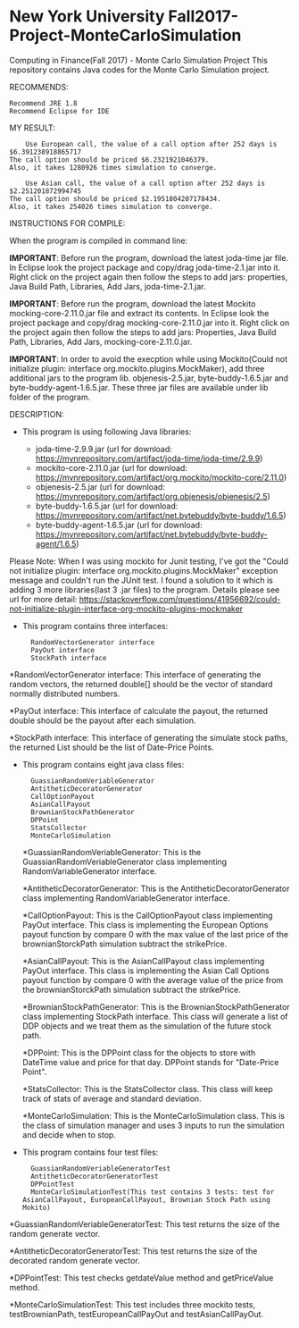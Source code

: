 # New York University Fall2017-Project-MonteCarloSimulation

Computing in Finance(Fall 2017) - Monte Carlo Simulation Project
This repository contains Java codes for the Monte Carlo Simulation project.

RECOMMENDS:

	Recommend JRE 1.8
	Recommend Eclipse for IDE

MY RESULT:

      	Use European call, the value of a call option after 252 days is $6.391238918865717
	The call option should be priced $6.2321921046379. 
	Also, it takes 1280926 times simulation to converge. 
	
      	Use Asian call, the value of a call option after 252 days is $2.251201872994745 
	The call option should be priced $2.1951804207178434. 
	Also, it takes 254026 times simulation to converge. 

INSTRUCTIONS FOR COMPILE:

When the program is compiled in command line:	

**IMPORTANT**: Before run the program, download the latest joda-time jar file. In Eclipse look the project package and copy/drag joda-time-2.1.jar into it. Right click on the project again then follow the steps to add jars: properties, Java Build Path, Libraries, Add Jars, joda-time-2.1.jar. 

**IMPORTANT**: Before run the program, download the latest Mockito mocking-core-2.11.0.jar file and extract its contents. In Eclipse look the project package and copy/drag mocking-core-2.11.0.jar into it. Right click on the project again then follow the steps to add jars: Properties, Java Build Path, Libraries, Add Jars, mocking-core-2.11.0.jar. 
	
**IMPORTANT**: In order to avoid the execption while using Mockito(Could not initialize plugin: interface org.mockito.plugins.MockMaker), add three additional jars to the program lib. objenesis-2.5.jar, byte-buddy-1.6.5.jar and byte-buddy-agent-1.6.5.jar. These three jar files are available under lib folder of the program.

DESCRIPTION:

* This program is using following Java libraries:

 	- joda-time-2.9.9.jar (url for download: https://mvnrepository.com/artifact/joda-time/joda-time/2.9.9)
 	- mockito-core-2.11.0.jar (url for download: https://mvnrepository.com/artifact/org.mockito/mockito-core/2.11.0)
 	- objenesis-2.5.jar (url for download: https://mvnrepository.com/artifact/org.objenesis/objenesis/2.5)
 	- byte-buddy-1.6.5.jar (url for download: https://mvnrepository.com/artifact/net.bytebuddy/byte-buddy/1.6.5)
	- byte-buddy-agent-1.6.5.jar (url for download: https://mvnrepository.com/artifact/net.bytebuddy/byte-buddy-agent/1.6.5)

Please Note: When I was using mockito for Junit testing, I've got the "Could not initialize plugin: interface org.mockito.plugins.MockMaker" exception message and couldn't run the JUnit test. I found a solution to it which is adding 3 more libraries(last 3 .jar files) to the program. Details please see url for more detail: https://stackoverflow.com/questions/41956692/could-not-initialize-plugin-interface-org-mockito-plugins-mockmaker

* This program contains three interfaces:

		RandomVectorGenerator interface
		PayOut interface
		StockPath interface

*RandomVectorGenerator interface: This interface of generating the random vectors, the returned double[] should be the vector of standard normally distributed numbers.

*PayOut interface: This interface of calculate the payout, the returned double should be the payout after each simulation.

*StockPath interface: This interface of generating the simulate stock paths, the returned List<DPPoint> should be the list of Date-Price Points. 

* This program contains eight java class files:

		GuassianRandomVeriableGenerator
		AntitheticDecoratorGenerator
		CallOptionPayout
		AsianCallPayout
		BrownianStockPathGenerator
		DPPoint
		StatsCollector
		MonteCarloSimulation

	*GuassianRandomVeriableGenerator: This is the GuassianRandomVeriableGenerator class implementing RandomVariableGenerator interface.

	*AntitheticDecoratorGenerator: This is the AntitheticDecoratorGenerator class implementing RandomVariableGenerator interface.

	*CallOptionPayout: This is the CallOptionPayout class implementing PayOut interface. This class is implementing the European Options payout function by compare 0 with the max value of the last price of the brownianStorckPath simulation subtract the strikePrice.

	*AsianCallPayout: This is the AsianCallPayout class implementing PayOut interface. This class is implementing the Asian Call Options payout function by compare 0 with the average value of the price from the brownianStorckPath simulation subtract the strikePrice.

	*BrownianStockPathGenerator: This is the BrownianStockPathGenerator class implementing StockPath interface. This class will generate a list of DDP objects and we treat them as the simulation of the future stock path.

	*DPPoint: This is the DPPoint class for the objects to store with DateTime value and price for that day. DPPoint stands for "Date-Price Point".

	*StatsCollector: This is the StatsCollector class. This class will keep track of stats of average and standard deviation.

	*MonteCarloSimulation: This is the MonteCarloSimulation class. This is the class of simulation manager and uses 3 inputs to run the simulation and decide when to stop. 

* This program contains four test files:

		GuassianRandomVeriableGeneratorTest
		AntitheticDecoratorGeneratorTest
		DPPointTest
		MonteCarloSimulationTest(This test contains 3 tests: test for AsianCallPayout, EuropeanCallPayout, Brownian Stock Path using Mokito)

*GuassianRandomVeriableGeneratorTest: This test returns the size of the random generate vector.

*AntitheticDecoratorGeneratorTest: This test returns the size of the decorated random generate vector.

*DPPointTest: This test checks getdateValue method and getPriceValue method. 

*MonteCarloSimulationTest: This test includes three mockito tests, testBrownianPath, testEuropeanCallPayOut and testAsianCallPayOut. 






